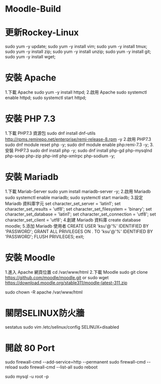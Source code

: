 # Moodle-Build

# 更新Rockey-Linux
sudo yum -y update;
sudo yum -y install vim;
sudo yum -y install tmux;
sudo yum -y install zip;
sudo yum -y install unzip;
sudo yum -y install git;
sudo yum -y install wget;
# 安裝 Apache
1.下載 Apache
sudo yum -y install httpd;
2.啟用 Apache
sudo systemctl enable httpd;
sudo systemctl start httpd;
# 安裝 PHP 7.3
1.下載 PHP7.3 資源包
sudo dnf install dnf-utils http://rpms.remirepo.net/enterprise/remi-release-8.rpm -y
2.啟用 PHP7.3
sudo dnf module reset php -y;
sudo dnf module enable php:remi-7.3 -y;
3.安裝 PHP7.3
sudo dnf install php -y;
sudo dnf install php-gd php-mysqlnd php-soap php-zip php-intl php-xmlrpc php-sodium -y;
# 安裝 Mariadb
1.下載 Mariab-Server
sudo yum install mariadb-server -y;
2.啟用 Mariadb
sudo systemctl enable mariadb;
sudo systemctl start mariadb;
3.設定 Mariadb 資料庫字元
set character_set_server = 'latin1';
set character_set_results = 'utf8';
set character_set_filesystem = 'binary';
set character_set_database = 'latin1';
set character_set_connection = 'utf8';
set character_set_client = 'utf8';
4.創建 Mariadb 資料庫
create database moodle;
5.添加 Mariadb 使用者
CREATE USER 'ksu'@'%' IDENTIFIED BY 'PASSWORD';
GRANT ALL PRIVILEGES ON . TO 'ksu'@'%' IDENTIFIED BY 'PASSWORD';
FLUSH PRIVILEGES;
exit;



# 安裝 Moodle
1.進入 Apache 網頁位置
cd /var/www/html
2.下載 Moodle 
sudo git clone https://github.com/moodle/moodle.git
or
sudo wget https://download.moodle.org/stable311/moodle-latest-311.zip

sudo chown -R apache /var/www/html
# 關閉SELINUX防火牆
sestatus
sudo vim /etc/selinux/config
SELINUX=disabled
# 開啟 80 Port
sudo firewall-cmd --add-service=http --permanent
sudo firewall-cmd --reload
sudo firewall-cmd --list-all
sudo reboot

sudo mysql -u root -p

